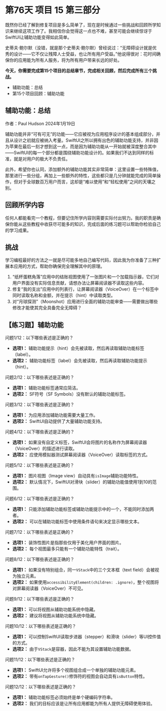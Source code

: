 # 第76天 项目 15 第三部分

既然你已经了解到修复项目是多么简单了，现在是时候通过一些挑战和回顾所学知识来继续这项工作了。我相信你会觉得这一点也不难，甚至可能会继续惊讶于SwiftUI让辅助功能变得如此简单。

史蒂夫·鲍尔默（没错，就是那个史蒂夫·鲍尔默）曾经说过：“无障碍设计就是优秀的设计——它不仅让残障人士受益，也让所有用户受益。”他说得很对：花时间确保你的应用能为所有人服务，将为所有用户带来长远的好处。

**今天，你需要完成第15个项目的总结章节，完成相关回顾，然后完成所有三个挑战。**

- 辅助功能：总结
- 第15个项目回顾：辅助功能



## 辅助功能：总结

作者：Paul Hudson  2024年1月19日

辅助功能并非“可有可无”的功能——它应被视为应用程序设计的基本组成部分，并且从设计之初就应被纳入考量。SwiftUI之所以拥有出色的辅助功能支持，并非因为苹果在最后一刻才想到这一点，而是因为辅助功能从一开始就被深度整合其中——SwiftUI的每一个部分都是围绕辅助功能设计的。如果我们不达到同样的标准，就是对用户的极大不负责任。

此外，希望你也认同，添加额外的辅助功能其实非常简单：这里设置一些特殊值，那里进行一些分组，再加上一些额外的特性，这些都只是几分钟就能完成的简单操作，但对于全球数百万用户而言，这却是“难以使用”和“轻松使用”之间的天壤之别。

## 回顾所学内容

任何人都能看完一个教程，但要记住所学内容则需要实际付出努力。我的职责是确保你能从这些教程中收获尽可能多的知识，完成后面的练习题可以帮助你检验自己的学习成果。

## 挑战

学习编程最好的方法之一就是尽可能多地自己编写代码，因此我为你准备了三种扩展本应用的方式，帮助你确保完全理解其中的原理。

1. “纸杯蛋糕角落”应用中的结账视图使用了一张图片和一个加载指示器，它们对用户界面没有实际信息贡献，请想办法让屏幕阅读器不读取这些内容。
2. 修复“我的支出”应用中的列表行，让屏幕阅读器（VoiceOver）在一个标签中同时读取名称和金额，并在提示（hint）中读取类型。
3. 对“月球探测”（Moonshot）应用进行全面的辅助功能审查——需要做出哪些修改才能使其完全具备完全无障碍？



## 【练习题】辅助功能

问题1/12：以下哪些表述是正确的？

- **选项1：** 辅助功能提示（hint）会先被读取，然后再读取辅助功能标签（label）。
- **选项2：** 辅助功能标签（label）会先被读取，然后再读取辅助功能提示（hint）。

问题2/12：以下哪些表述是正确的？

- **选项1：** 辅助功能标签通常应简洁。
- **选项2：** SF符号（SF Symbols）没有默认的辅助功能标签。

问题3/12：以下哪些表述是正确的？

- **选项1：** 为应用添加辅助功能需要大量工作。
- **选项2：** SwiftUI自动提供了大量辅助功能支持。

问题4/12：以下哪些表述是正确的？

- **选项1：** 如果没有自定义标签，SwiftUI会将图片的名称作为屏幕阅读器（VoiceOver）的描述进行读取。
- **选项2：** 应使用模拟器测试屏幕阅读器（VoiceOver）读取标签的方式。

问题5/12：以下哪些表述是正确的？

- **选项1：** 图片视图（Image view）自动具有`isImage`辅助功能特性。
- **选项2：** 默认情况下，SwiftUI对滑块（slider）的辅助功能值使用1到10的范围。

问题6/12：以下哪些表述是正确的？

- **选项1：** 只能添加辅助功能标签或辅助功能提示中的一个，不能同时添加两者。
- **选项2：** 可以在辅助功能标签中使用条件语句来决定显示哪些文本。

问题7/12：以下哪些表述是正确的？

- **选项1：** 装饰性图片是指那些仅用于美化用户界面的图片。
- **选项2：** 每个视图最多只能有一个辅助功能特性（trait）。

问题8/12：以下哪些表述是正确的？

- **选项1：** 如果没有特别组合，同一`VStack`中的三个文本框（text field）会被视为独立元素。
- **选项2：** 如果使用`accessibilityElement(children: .ignore)`，整个视图将对屏幕阅读器（VoiceOver）不可见。

问题9/12：以下哪些表述是正确的？

- **选项1：** 可以将视图从辅助功能系统中隐藏。
- **选项2：** 建议将视图从辅助功能系统中隐藏。

问题10/12：以下哪些表述是正确的？

- **选项1：** 可以控制SwiftUI读取步进器（stepper）和滑块（slider）等UI控件值的方式。
- **选项2：** 由于`VStack`是容器，因此不能为其设置辅助功能数据。

问题11/12：以下哪些表述是正确的？

- **选项1：** SwiftUI允许将多个视图组合成一个单独的辅助功能元素。
- **选项2：** 带有`onTapGesture()`修饰符的视图会自动具有`isButton`特性。

问题12/12：以下哪些表述是正确的？

- **选项1：** 辅助功能标签必须始终是单个硬编码字符串。
- **选项2：** 我们的目标应该是让所有应用都能为所有人提供无障碍使用体验。